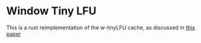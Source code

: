 # Window Tiny LFU

This is a rust reimplementation of the w-tinyLFU cache, as discussed in [this
paper](https://arxiv.org/abs/1512.00727)




